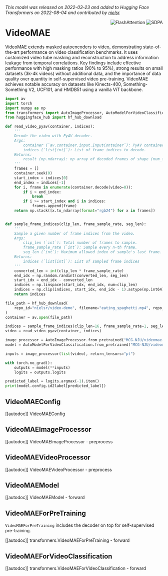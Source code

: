 <!--Copyright 2022 The HuggingFace Team. All rights reserved.

Licensed under the Apache License, Version 2.0 (the "License"); you may not use this file except in compliance with
the License. You may obtain a copy of the License at

http://www.apache.org/licenses/LICENSE-2.0

Unless required by applicable law or agreed to in writing, software distributed under the License is distributed on
an "AS IS" BASIS, WITHOUT WARRANTIES OR CONDITIONS OF ANY KIND, either express or implied. See the License for the
specific language governing permissions and limitations under the License.

⚠️ Note that this file is in Markdown but contain specific syntax for our doc-builder (similar to MDX) that may not be
rendered properly in your Markdown viewer.

-->
*This model was released on 2022-03-23 and added to Hugging Face Transformers on 2022-08-04 and contributed by [nielsr](https://huggingface.co/nielsr).*

<div style="float: right;">
    <div class="flex flex-wrap space-x-1">
        <img alt="FlashAttention" src="https://img.shields.io/badge/%E2%9A%A1%EF%B8%8E%20FlashAttention-eae0c8?style=flat">
        <img alt="SDPA" src="https://img.shields.io/badge/SDPA-DE3412?style=flat&logo=pytorch&logoColor=white">
    </div>
</div>

# VideoMAE

[VideoMAE](https://huggingface.co/papers/2203.12602) extends masked autoencoders to video, demonstrating state-of-the-art performance on video classification benchmarks. It uses customized video tube masking and reconstruction to address information leakage from temporal correlations. Key findings include effective performance with high masking ratios (90% to 95%), strong results on small datasets (3k-4k videos) without additional data, and the importance of data quality over quantity in self-supervised video pre-training. VideoMAE achieves notable accuracy on datasets like Kinects-400, Something-Something V2, UCF101, and HMDB51 using a vanilla ViT backbone.

<hfoptions id="usage">
<hfoption id="AutoModel">

```py
import av
import torch
import numpy as np
from transformers import AutoImageProcessor, AutoModelForVideoClassification
from huggingface_hub import hf_hub_download

def read_video_pyav(container, indices):
    '''
    Decode the video with PyAV decoder.
    Args:
        container (`av.container.input.InputContainer`): PyAV container.
        indices (`list[int]`): List of frame indices to decode.
    Returns:
        result (np.ndarray): np array of decoded frames of shape (num_frames, height, width, 3).
    '''
    frames = []
    container.seek(0)
    start_index = indices[0]
    end_index = indices[-1]
    for i, frame in enumerate(container.decode(video=0)):
        if i > end_index:
            break
        if i >= start_index and i in indices:
            frames.append(frame)
    return np.stack([x.to_ndarray(format="rgb24") for x in frames])


def sample_frame_indices(clip_len, frame_sample_rate, seg_len):
    '''
    Sample a given number of frame indices from the video.
    Args:
        clip_len (`int`): Total number of frames to sample.
        frame_sample_rate (`int`): Sample every n-th frame.
        seg_len (`int`): Maximum allowed index of sample's last frame.
    Returns:
        indices (`list[int]`): List of sampled frame indices
    '''
    converted_len = int(clip_len * frame_sample_rate)
    end_idx = np.random.randint(converted_len, seg_len)
    start_idx = end_idx - converted_len
    indices = np.linspace(start_idx, end_idx, num=clip_len)
    indices = np.clip(indices, start_idx, end_idx - 1).astype(np.int64)
    return indices

file_path = hf_hub_download(
    repo_id="nielsr/video-demo", filename="eating_spaghetti.mp4", repo_type="dataset"
)
container = av.open(file_path)

indices = sample_frame_indices(clip_len=16, frame_sample_rate=1, seg_len=container.streams.video[0].frames)
video = read_video_pyav(container, indices)

image_processor = AutoImageProcessor.from_pretrained("MCG-NJU/videomae-base-finetuned-kinetics")
model = AutoModelForVideoClassification.from_pretrained("MCG-NJU/videomae-base-finetuned-kinetics", dtype="auto")

inputs = image_processor(list(video), return_tensors="pt")

with torch.no_grad():
    outputs = model(**inputs)
    logits = outputs.logits

predicted_label = logits.argmax(-1).item()
print(model.config.id2label[predicted_label])
```

</hfoption>
</hfoptions>

## VideoMAEConfig

[[autodoc]] VideoMAEConfig

## VideoMAEImageProcessor

[[autodoc]] VideoMAEImageProcessor
    - preprocess

## VideoMAEVideoProcessor

[[autodoc]] VideoMAEVideoProcessor
    - preprocess

## VideoMAEModel

[[autodoc]] VideoMAEModel
    - forward

## VideoMAEForPreTraining

`VideoMAEForPreTraining` includes the decoder on top for self-supervised pre-training.

[[autodoc]] transformers.VideoMAEForPreTraining
    - forward

## VideoMAEForVideoClassification

[[autodoc]] transformers.VideoMAEForVideoClassification
    - forward

